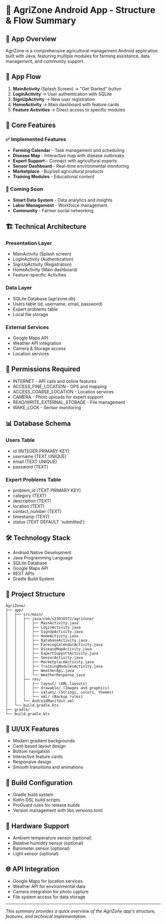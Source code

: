 # 🌾 AgriZone Android App - Structure & Flow Summary

## 📱 App Overview
AgriZone is a comprehensive agricultural management Android application built with Java, featuring multiple modules for farming assistance, data management, and community support.

## 🔄 App Flow
1. **MainActivity** (Splash Screen) → "Get Started" button
2. **LoginActivity** → User authentication with SQLite
3. **SignUpActivity** → New user registration
4. **HomeActivity** → Main dashboard with feature cards
5. **Feature Activities** → Direct access to specific modules

## 🎯 Core Features

### ✅ Implemented Features
- **Farming Calendar** - Task management and scheduling
- **Disease Map** - Interactive map with disease outbreaks
- **Expert Support** - Connect with agricultural experts
- **Sensor Dashboard** - Real-time environmental monitoring
- **Marketplace** - Buy/sell agricultural products
- **Training Modules** - Educational content

### 🚧 Coming Soon
- **Smart Data System** - Data analytics and insights
- **Labor Management** - Workforce management
- **Community** - Farmer social networking

## 🏗️ Technical Architecture

### Presentation Layer
- MainActivity (Splash screen)
- LoginActivity (Authentication)
- SignUpActivity (Registration)
- HomeActivity (Main dashboard)
- Feature-specific Activities

### Data Layer
- SQLite Database (agrizone.db)
- Users table (id, username, email, password)
- Expert problems table
- Local file storage

### External Services
- Google Maps API
- Weather API integration
- Camera & Storage access
- Location services

## 🔐 Permissions Required
- INTERNET - API calls and online features
- ACCESS_FINE_LOCATION - GPS and mapping
- ACCESS_COARSE_LOCATION - Location services
- CAMERA - Photo uploads for expert support
- READ/WRITE_EXTERNAL_STORAGE - File management
- WAKE_LOCK - Sensor monitoring

## 📊 Database Schema

### Users Table
- id (INTEGER PRIMARY KEY)
- username (TEXT UNIQUE)
- email (TEXT UNIQUE)
- password (TEXT)

### Expert Problems Table
- problem_id (TEXT PRIMARY KEY)
- category (TEXT)
- description (TEXT)
- location (TEXT)
- contact_number (TEXT)
- timestamp (TEXT)
- status (TEXT DEFAULT 'submitted')

## 🛠️ Technology Stack
- Android Native Development
- Java Programming Language
- SQLite Database
- Google Maps API
- REST APIs
- Gradle Build System

## 📁 Project Structure
```
AgriZone/
├── app/
│   ├── src/main/
│   │   ├── java/com/s23010372/agrizone/
│   │   │   ├── MainActivity.java
│   │   │   ├── LoginActivity.java
│   │   │   ├── SignUpActivity.java
│   │   │   ├── HomeActivity.java
│   │   │   ├── DatabaseActivity.java
│   │   │   ├── FarmingCalendarActivity.java
│   │   │   ├── DiseaseMapActivity.java
│   │   │   ├── ExpertSupportActivity.java
│   │   │   ├── SensorActivity.java
│   │   │   ├── MarketplaceActivity.java
│   │   │   ├── TrainingModulesActivity.java
│   │   │   ├── WeatherApi.java
│   │   │   └── WeatherResponse.java
│   │   ├── res/
│   │   │   ├── layout/ (XML layouts)
│   │   │   ├── drawable/ (Images and graphics)
│   │   │   ├── values/ (Strings, colors, themes)
│   │   │   └── xml/ (Backup rules)
│   │   └── AndroidManifest.xml
│   └── build.gradle.kts
├── gradle/
└── build.gradle.kts
```

## 🎨 UI/UX Features
- Modern gradient backgrounds
- Card-based layout design
- Bottom navigation
- Interactive feature cards
- Responsive design
- Smooth transitions and animations

## 🔧 Build Configuration
- Gradle build system
- Kotlin DSL build scripts
- ProGuard rules for release builds
- Version management with libs.versions.toml

## 📱 Hardware Support
- Ambient temperature sensor (optional)
- Relative humidity sensor (optional)
- Barometer sensor (optional)
- Light sensor (optional)

## 🌐 API Integration
- Google Maps for location services
- Weather API for environmental data
- Camera integration for photo capture
- File system access for data storage

---

*This summary provides a quick overview of the AgriZone app's structure, features, and technical implementation.* 